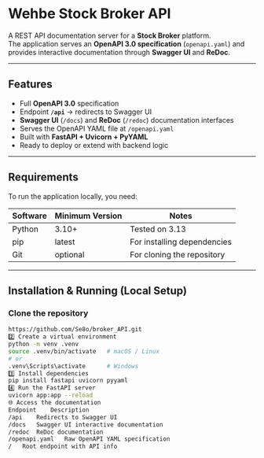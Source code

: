 # Wehbe Stock Broker API

A REST API documentation server for a **Stock Broker** platform.  
The application serves an **OpenAPI 3.0 specification** (`openapi.yaml`) and provides interactive documentation through **Swagger UI** and **ReDoc**.

---

## Features

- Full **OpenAPI 3.0** specification  
- Endpoint **`/api`** → redirects to Swagger UI  
- **Swagger UI** (`/docs`) and **ReDoc** (`/redoc`) documentation interfaces  
- Serves the OpenAPI YAML file at `/openapi.yaml`  
- Built with **FastAPI + Uvicorn + PyYAML**  
- Ready to deploy or extend with backend logic  

---

## Requirements

To run the application locally, you need:

| Software | Minimum Version | Notes |
|-----------|-----------------|-------|
| Python | 3.10+ | Tested on 3.13 |
| pip | latest | For installing dependencies |
| Git | optional | For cloning the repository |

---

## Installation & Running (Local Setup)

###  Clone the repository
```bash
https://github.com/Se8o/broker_API.git
2️⃣ Create a virtual environment
python -m venv .venv
source .venv/bin/activate   # macOS / Linux
# or
.venv\Scripts\activate      # Windows
3️⃣ Install dependencies
pip install fastapi uvicorn pyyaml
4️⃣ Run the FastAPI server
uvicorn app:app --reload
🌐 Access the documentation
Endpoint	Description
/api	Redirects to Swagger UI
/docs	Swagger UI interactive documentation
/redoc	ReDoc documentation
/openapi.yaml	Raw OpenAPI YAML specification
/	Root endpoint with API info
